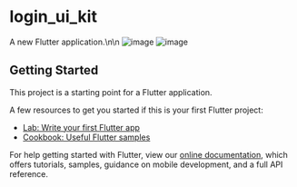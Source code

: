 # login_ui_kit

A new Flutter application.\n\n
![image](https://user-images.githubusercontent.com/74234131/128669698-0f9a9806-3cfc-493f-89f9-4027fb603c1a.png)
![image](https://user-images.githubusercontent.com/74234131/128669733-261e488b-495d-4c65-85e7-1965d733d364.png)


## Getting Started

This project is a starting point for a Flutter application.

A few resources to get you started if this is your first Flutter project:

- [Lab: Write your first Flutter app](https://flutter.dev/docs/get-started/codelab)
- [Cookbook: Useful Flutter samples](https://flutter.dev/docs/cookbook)

For help getting started with Flutter, view our
[online documentation](https://flutter.dev/docs), which offers tutorials,
samples, guidance on mobile development, and a full API reference.
